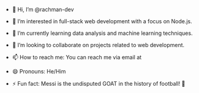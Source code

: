 - 👋 Hi, I’m @rachman-dev

- 👀 I’m interested in full-stack web development with a focus on Node.js.
- 🌱 I’m currently learning data analysis and machine learning techniques.
- 💞️ I’m looking to collaborate on projects related to web development.
- 📫 How to reach me: You can reach me via email at 
- 😄 Pronouns: He/Him
- ⚡ Fun fact: Messi is the undisputed GOAT in the history of football! 🐐

<!---
rachman-dev/rachman-dev is a ✨ special ✨ repository because its `README.md` (this file) appears on your GitHub profile.
You can click the Preview link to take a look at your changes.
--->
